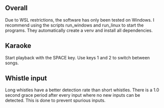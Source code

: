 ## Overall
Due to WSL restrictions, the software has only been tested on Windows.
I recommend using the scripts run_windows and run_linux to start the programs. They automatically create a venv and install all dependencies.

## Karaoke
Start playback with the SPACE key.
Use keys 1 and 2 to switch between songs.

## Whistle input
Long whistles have a better detection rate than short whistles.
There is a 1.0 second grace period after every input where no new inputs can be detected.
This is done to prevent spurious inputs.